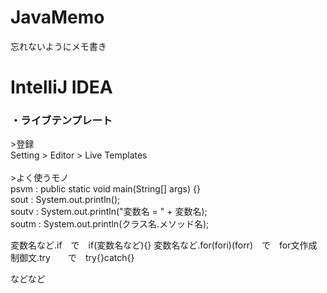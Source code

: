 # JavaMemo
忘れないようにメモ書き

# IntelliJ IDEA
<h3>・ライブテンプレート</h3>
>登録<br>
Setting > Editor > Live Templates<br><br>
>よく使うモノ<br>
psvm : public static void main(String[] args) {}<br>
sout : System.out.println();<br>
soutv : System.out.println("変数名 = " + 変数名);<br>
soutm : System.out.println(クラス名.メソッド名);<br>

変数名など.if　で　if(変数名など){}
変数名など.for(fori)(forr)　で　for文作成
制御文.try　　で　try{}catch{}

などなど<br>
